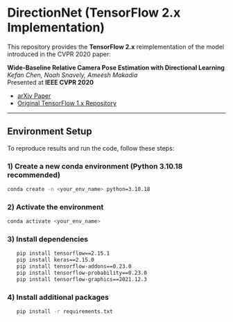 # DirectionNet (TensorFlow 2.x Implementation)

This repository provides the **TensorFlow 2.x** reimplementation of the model introduced in the CVPR 2020 paper:

**Wide-Baseline Relative Camera Pose Estimation with Directional Learning**  
*Kefan Chen, Noah Snavely, Ameesh Makadia*  
Presented at **IEEE CVPR 2020**

- [arXiv Paper](https://arxiv.org/abs/2106.03336)  
- [Original TensorFlow 1.x Repository](https://github.com/arthurchen0518/DirectionNet.git)  

---

## Environment Setup

To reproduce results and run the code, follow these steps:

### 1) Create a new conda environment (Python 3.10.18 recommended)
```bash
conda create -n <your_env_name> python=3.10.18
````

### 2) Activate the environment
```bash
conda activate <your_env_name>
````
### 3) Install dependencies
```bash
   pip install tensorflow==2.15.1
   pip install keras==2.15.0
   pip install tensorflow-addons==0.23.0
   pip install tensorflow-probability==0.23.0
   pip install tensorflow-graphics==2021.12.3
````

### 4) Install additional packages
```bash
   pip install -r requirements.txt
````

